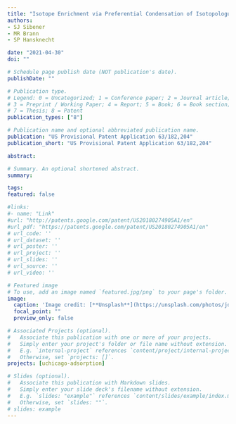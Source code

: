 ```yaml
---
title: "Isotope Enrichment via Preferential Condensation of Isotopologues and Isotopes Under Non-equilibrium Gas-Surface Collision Conditions"
authors:
- SJ Sibener
- MR Brann 
- SP Hansknecht

date: "2021-04-30"
doi: ""

# Schedule page publish date (NOT publication's date).
publishDate: ""

# Publication type.
# Legend: 0 = Uncategorized; 1 = Conference paper; 2 = Journal article;
# 3 = Preprint / Working Paper; 4 = Report; 5 = Book; 6 = Book section;
# 7 = Thesis; 8 = Patent
publication_types: ["8"]

# Publication name and optional abbreviated publication name.
publication: "US Provisional Patent Application 63/182,204"
publication_short: "US Provisional Patent Application 63/182,204"

abstract: 

# Summary. An optional shortened abstract.
summary:

tags:
featured: false

#links:
#- name: "Link"
#url: "http://patents.google.com/patent/US20180274905A1/en"
#url_pdf: "https://patents.google.com/patent/US20180274905A1/en"
# url_code: ''
# url_dataset: ''
# url_poster: ''
# url_project: ''
# url_slides: ''
# url_source: ''
# url_video: ''

# Featured image
# To use, add an image named `featured.jpg/png` to your page's folder. 
image:
  caption: 'Image credit: [**Unsplash**](https://unsplash.com/photos/jdD8gXaTZsc)'
  focal_point: ""
  preview_only: false

# Associated Projects (optional).
#   Associate this publication with one or more of your projects.
#   Simply enter your project's folder or file name without extension.
#   E.g. `internal-project` references `content/project/internal-project/index.md`.
#   Otherwise, set `projects: []`.
projects: [uchicago-adsorption]

# Slides (optional).
#   Associate this publication with Markdown slides.
#   Simply enter your slide deck's filename without extension.
#   E.g. `slides: "example"` references `content/slides/example/index.md`.
#   Otherwise, set `slides: ""`.
# slides: example
---
```




